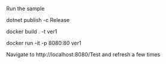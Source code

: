 Run the sample


dotnet publish -c Release


docker build . -t ver1


docker run -it -p 8080:80 ver1


Navigate to http://localhost:8080/Test and refresh a few times